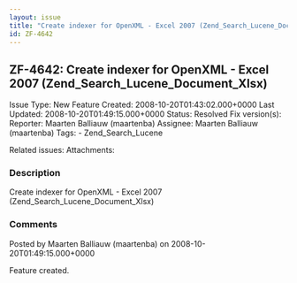 ```yaml
---
layout: issue
title: "Create indexer for OpenXML - Excel 2007 (Zend_Search_Lucene_Document_Xlsx)"
id: ZF-4642
---
```


ZF-4642: Create indexer for OpenXML - Excel 2007 (Zend\_Search\_Lucene\_Document\_Xlsx)
---------------------------------------------------------------------------------------

 Issue Type: New Feature Created: 2008-10-20T01:43:02.000+0000 Last Updated: 2008-10-20T01:49:15.000+0000 Status: Resolved Fix version(s): 
 Reporter:  Maarten Balliauw (maartenba)  Assignee:  Maarten Balliauw (maartenba)  Tags: - Zend\_Search\_Lucene
 
 Related issues: 
 Attachments: 
### Description

Create indexer for OpenXML - Excel 2007 (Zend\_Search\_Lucene\_Document\_Xlsx)

 

 

### Comments

Posted by Maarten Balliauw (maartenba) on 2008-10-20T01:49:15.000+0000

Feature created.

 

 